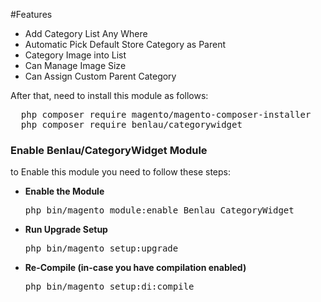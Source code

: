 #Features
<ul>
<li>Add Category List Any Where</li>
<li>Automatic Pick Default Store Category as Parent</li>
<li>Category Image into List</li>
<li>Can Manage Image Size</li>
<li>Can Assign Custom Parent Category</li>
</ul>

After that, need to install this module as follows:
<pre>
  php composer require magento/magento-composer-installer
  php composer require benlau/categorywidget
</pre>


<h3> Enable Benlau/CategoryWidget Module</h3>
to Enable this module you need to follow these steps:

<ul>
<li>
<strong>Enable the Module</strong>
<pre>php bin/magento module:enable Benlau_CategoryWidget</pre></li>
<li>
<strong>Run Upgrade Setup</strong>
<pre>php bin/magento setup:upgrade</pre></li>
<li>
<strong>Re-Compile (in-case you have compilation enabled)</strong>
	<pre>php bin/magento setup:di:compile</pre>
</li>
</ul>

